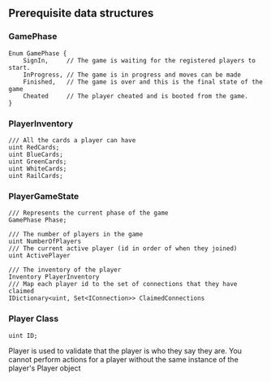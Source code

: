 ## Prerequisite data structures
### GamePhase
```
Enum GamePhase {
    SignIn,     // The game is waiting for the registered players to start.
    InProgress, // The game is in progress and moves can be made
    Finished,   // The game is over and this is the final state of the game
    Cheated     // The player cheated and is booted from the game.
}
```

### PlayerInventory
```
/// All the cards a player can have
uint RedCards;
uint BlueCards;
uint GreenCards;
uint WhiteCards;
uint RailCards;
```

### PlayerGameState
```
/// Represents the current phase of the game
GamePhase Phase;

/// The number of players in the game
uint NumberOfPlayers
/// The current active player (id in order of when they joined)
uint ActivePlayer

/// The inventory of the player
Inventory PlayerInventory
/// Map each player id to the set of connections that they have claimed
IDictionary<uint, Set<IConnection>> ClaimedConnections
```

### Player Class
```
uint ID;
```
Player is used to validate that the player is who they say they are. You cannot perform actions for a player 
without the same instance of the player's Player object